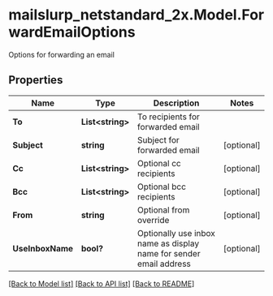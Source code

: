 # mailslurp_netstandard_2x.Model.ForwardEmailOptions
Options for forwarding an email

## Properties

Name | Type | Description | Notes
------------ | ------------- | ------------- | -------------
**To** | **List&lt;string&gt;** | To recipients for forwarded email | 
**Subject** | **string** | Subject for forwarded email | [optional] 
**Cc** | **List&lt;string&gt;** | Optional cc recipients | [optional] 
**Bcc** | **List&lt;string&gt;** | Optional bcc recipients | [optional] 
**From** | **string** | Optional from override | [optional] 
**UseInboxName** | **bool?** | Optionally use inbox name as display name for sender email address | [optional] 

[[Back to Model list]](../README#documentation-for-models) [[Back to API list]](../README#documentation-for-api-endpoints) [[Back to README]](../README)

